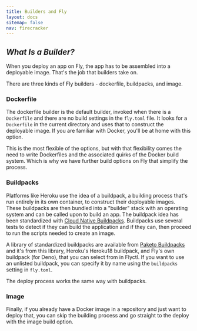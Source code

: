 ```yaml
---
title: Builders and Fly
layout: docs
sitemap: false
nav: firecracker
---
```


## _What Is a Builder?_

When you deploy an app on Fly, the app has to be assembled into a deployable image. That's the job that builders take on.

There are three kinds of Fly builders - dockerfile, buildpacks, and image.

### Dockerfile

The dockerfile builder is the default builder, invoked when there is a `Dockerfile` and there are no build settings in the `fly.toml` file. It looks for a `Dockerfile` in the current directory and uses that to construct the deployable image. If you are familiar with Docker, you'll be at home with this option.

This is the most flexible of the options, but with that flexibility comes the need to write Dockerfiles and the associated quirks of the Docker build system. Which is why we have further build options on Fly that simplify the process.

### Buildpacks

Platforms like Heroku use the idea of a buildpack, a building process that's run entirely in its own container, to construct their deployable images. These buildpacks are then bundled into a "builder" stack with an operating system and can be called upon to build an app. The buildpack idea has been standardized with [Cloud Native Buildpacks](https://buildpacks.io/). Buildpacks use several tests to detect if they can build the application and if they can, then proceed to run the scripts needed to create an image.

A library of standardized buildpacks are available from [Paketo Buildpacks](https://paketo.io/) and it's from this library, Heroku's Heroku18 buildpack, and Fly's own buildpack (for Deno), that you can select from in Flyctl. If you want to use an unlisted buildpack, you can specify it by name using the 
`buildpacks` setting in `fly.toml`.

The deploy process works the same way with buildpacks.

### Image

Finally, if you already have a Docker image in a repository and just want to deploy that, you can skip the building process and go straight to the deploy with the image build option.
